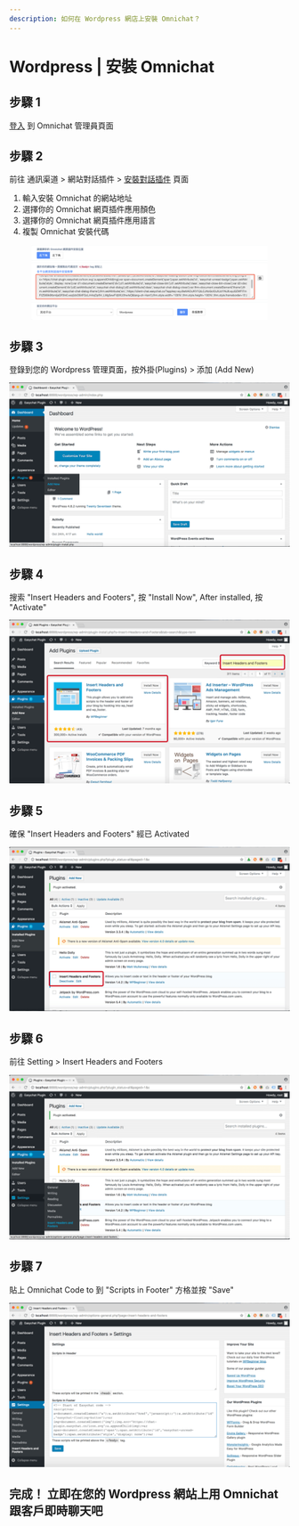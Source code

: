 ```yaml
---
description: 如何在 Wordpress 網店上安裝 Omnichat？
---
```


# Wordpress | 安裝 Omnichat

## 步驟 1

[登入](https://app.easychat.co/) 到 Omnichat 管理員頁面

## 步驟 2

前往  通訊渠道  >  網站對話插件  >  [安裝對話插件](https://app.easychat.co/install.html)  頁面

1. 輸入安裝 Omnichat 的網站地址
2. 選擇你的 Omnichat 網頁插件應用顏色
3. 選擇你的 Omnichat 網頁插件應用語言
4. 複製 Omnichat 安裝代碼

<figure><img src="../../../../.gitbook/assets/截圖 2023-05-23 下午5.12.55.png" alt=""><figcaption></figcaption></figure>

## 步驟 3

登錄到您的 Wordpress 管理頁面，按外掛(Plugins) > 添加 (Add New)

![](../../../../.gitbook/assets/easychat-install-wordpress-1.png)

## 步驟 4

搜索 "Insert Headers and Footers", 按 "Install Now", After installed, 按 "Activate"

![](../../../../.gitbook/assets/easychat-install-wordpress-2.png)

## 步驟 5

確保 "Insert Headers and Footers" 經已 Activated

![](../../../../.gitbook/assets/easychat-install-wordpress-3.png)

## 步驟 6

前往 Setting > Insert Headers and Footers

![](../../../../.gitbook/assets/easychat-install-wordpress-4.png)

## 步驟 7

貼上 Omnichat Code to 到 "Scripts in Footer" 方格並按 "Save"

![](../../../../.gitbook/assets/easychat-install-wordpress-5.png)

## **完成！ 立即在您的 Wordpress 網站上用** Omnichat **跟客戶即時聊天吧**

